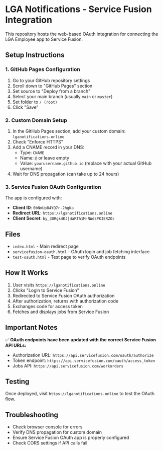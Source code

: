 # LGA Notifications - Service Fusion Integration

This repository hosts the web-based OAuth integration for connecting the LGA Employee app to Service Fusion.

## Setup Instructions

### 1. GitHub Pages Configuration

1. Go to your GitHub repository settings
2. Scroll down to "GitHub Pages" section
3. Set source to "Deploy from a branch"
4. Select your main branch (usually `main` or `master`)
5. Set folder to `/ (root)`
6. Click "Save"

### 2. Custom Domain Setup

1. In the GitHub Pages section, add your custom domain: `lganotifications.online`
2. Check "Enforce HTTPS"
3. Add a CNAME record in your DNS:
   - Type: `CNAME`
   - Name: `@` or leave empty
   - Value: `yourusername.github.io` (replace with your actual GitHub username)
4. Wait for DNS propagation (can take up to 24 hours)

### 3. Service Fusion OAuth Configuration

The app is configured with:
- **Client ID**: `0bNmUp84YQ7r-2hgKa`
- **Redirect URL**: `https://lganotifications.online`
- **Client Secret**: `by_3URgs4KJ|4aRTh1M-NWdsPKIERZOc`

## Files

- `index.html` - Main redirect page
- `servicefusion-oauth.html` - OAuth login and job fetching interface
- `test-oauth.html` - Test page to verify OAuth endpoints

## How It Works

1. User visits `https://lganotifications.online`
2. Clicks "Login to Service Fusion"
3. Redirected to Service Fusion OAuth authorization
4. After authorization, returns with authorization code
5. Exchanges code for access token
6. Fetches and displays jobs from Service Fusion

## Important Notes

✅ **OAuth endpoints have been updated with the correct Service Fusion API URLs:**
- Authorization URL: `https://api.servicefusion.com/oauth/authorize`
- Token endpoint: `https://api.servicefusion.com/oauth/access_token`
- Jobs API: `https://api.servicefusion.com/workorders`

## Testing

Once deployed, visit `https://lganotifications.online` to test the OAuth flow.

## Troubleshooting

- Check browser console for errors
- Verify DNS propagation for custom domain
- Ensure Service Fusion OAuth app is properly configured
- Check CORS settings if API calls fail
